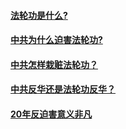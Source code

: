 #### [法轮功是什么?](pages/intro.md)
#### [中共为什么迫害法轮功?](pages/persecution.md)
#### [中共怎样栽赃法轮功？](pages/ccp-lies.md)
#### [中共反华还是法轮功反华？](pages/china.md)
#### [20年反迫害意义非凡](pages/anti-persecution.md)

